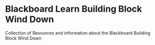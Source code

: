 # Blackboard Learn Building Block Wind Down
Collection of Resources and information about the Blackboard Building Block Wind Down
